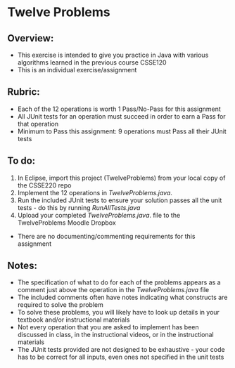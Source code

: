 # Twelve Problems

## Overview:
- This exercise is intended to give you practice in Java with various algorithms learned in the previous course CSSE120 
- This is an individual exercise/assignment

## Rubric:

- Each of the 12 operations is worth 1 Pass/No-Pass for this assignment
- All JUnit tests for an operation must succeed in order to earn a Pass for that operation
- Minimum to Pass this assignment: 9 operations must Pass all their JUnit tests

## To do:

1. In Eclipse, import this project (TwelveProblems) from your local copy of the CSSE220 repo
2. Implement the 12 operations in *TwelveProblems.java*. 
3. Run the included JUnit tests to ensure your solution passes all the unit tests - do this by running *RunAllTests.java*
4. Upload your completed *TwelveProblems.java*.  file to the TwelveProblems Moodle Dropbox


- There are no documenting/commenting requirements for this assignment

## Notes:
- The specification of what to do for each of the problems appears as a comment just above the operation in the *TwelveProblems.java* file
- The included comments often have notes indicating what constructs are required to solve the problem
- To solve these problems, you will likely have to look up details in your textbook and/or instructional materials
- Not every operation that you are asked to implement has been discussed in class, in the instructional videos, or in the instructional materials
- The JUnit tests provided are not designed to be exhaustive - your code has to be correct for all inputs, even ones not specified in the unit tests
